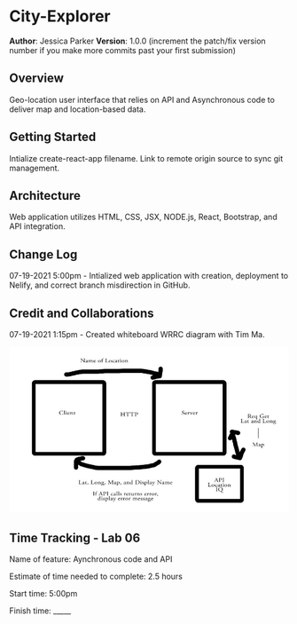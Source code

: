 
# City-Explorer


**Author**: Jessica Parker
**Version**: 1.0.0 (increment the patch/fix version number if you make more commits past your first submission)

## Overview

Geo-location user interface that relies on API and Asynchronous code to deliver map and location-based data.

## Getting Started
Intialize create-react-app filename. Link to remote origin source to sync git management.

## Architecture
Web application utilizes HTML, CSS, JSX, NODE.js, React, Bootstrap, and API integration.

## Change Log

07-19-2021 5:00pm - Intialized web application with creation, deployment to Nelify, and correct branch misdirection in GitHub.

## Credit and Collaborations
07-19-2021 1:15pm - Created whiteboard WRRC diagram with Tim Ma.

![lab6 whiteboard](./src/img/wrrc06.jpg)

## Time Tracking - Lab 06

Name of feature: Aynchronous code and API

Estimate of time needed to complete: 2.5 hours

Start time: 5:00pm

Finish time: _____


